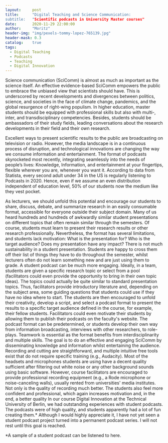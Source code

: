 ```yaml
---
layout:     post
title:      "Digital Teaching and Science Communication: 
subtitle:   "Scientific podcasts in University Master courses"
date:       2020-11-29 22:00:00
author:     "Moritz"
header-img: "img/pexels-tommy-lopez-765139.jpg"
header-mask: 0.3
catalog:    true
tags:
  - Digital Teaching
  - Podcasts
  - Teaching
  - Digital Innovation
---
```

Science communication (SciComm) is almost as much as important as the science itself. An effective evidence-based SciComm empowers the public to embrace the unbiased view that scientists should have. This is underscored by recent developments and divergences between politics, science, and societies in the face of climate change, pandemics, and the global resurgence of right-wing populism. In higher education, master students should be equipped with professional skills but also with multi-, inter, and transdisciplinary competencies. Besides, students should be ambassadors of their study fields, leading conversations about the research developments in their field and their own research.

Excellent ways to present scientific results to the public are broadcasting on television or radio.
However, the media landscape is in a continuous process of disruption, and technological innovations are changing the way we consume information and entertainment. The format of podcasts skyrocketed most recently, integrating seamlessly into the needs of people’s lives: Knowledge, Information, and entertainment at your fingertips, flexible wherever you are, whenever you want it. 
According to data from Statista, every second adult under 34 in the US is regularly listening to Podcasts in 2020. Hence, even if we assume an even distribution independent of education level, 50% of our students now the medium like they vest pocket. 

As lecturers, we should unfold this potential and encourage our students to share, discuss, debate, and summarize research in an easily consumable format, accessible for everyone outside their subject domain. Many of us heard hundreds and hundreds of awkwardly similar student presentations on different topics that often remain similar through the semesters. Of course, students must learn to present their research results or other research professionally. Nevertheless, the format has several limitations, and students lack motivation: What is the presentation for? Who is the target audience? Does my presentation have any impact? There is not much sustainability in a student presentation. Students are happy to cross them off their list of things they have to do throughout the semester, whilst lecturers often do not learn something new and are just using them to grade.
A student podcast can be much more engaging. Ideally, in a team, students are given a specific research topic or select from a pool (facilitators could even provide the opportunity to bring in their own topic ideas). The topics could actually be quite similar to standard presentation topics. Thus, facilitators provide introductory literature and, depending on the subject area, some guiding questions that students could use if they have no idea where to start. The students are then encouraged to unfold their creativity, develop a script, and select a podcast format to present the results to a specific target audience defined in the course, for example, their fellow students. Facilitators could even motivate their students by allowing them to publish their podcasts on the faculty's website. 
The podcast format can be predetermined, or students develop their own way from information broadcasting, interviews with other researchers, to role-plays. Teamwork is essential as the format benefits from interdisciplinarity and multiple skills. The goal is to do an effective and engaging SciComm by disseminating knowledge and information whilst entertaining the audience.
Recording and cutting are straightforward, and multiple intuitive free tools exist that do not require specific training (e.g., Audacity). Most of the headsets and microphones students are using have a decent quality sufficient after filtering out white noise or any other background sounds using basic software. However, course facilitators are encouraged to provide professional recording equipment (e.g., a Rode microphone or noise-canceling walls), usually rented from universities' media institutes. Not only is the quality of recording much better. The students also feel more confident and professional, which again increases motivation and, in the end, a better quality
In our course Digital Innovation at the Technical University of Berlin, we had outstanding experiences with student podcasts. The podcasts were of high quality, and students apparently had a lot of fun creating them.* Although I would highly appreciate it, I have not yet seen a student podcast project turned into a permanent podcast series. I will not rest until this goal is reached.


*A sample of a student podcast can be listened to here.


